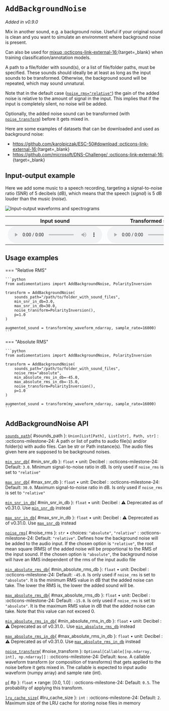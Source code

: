 # `AddBackgroundNoise`

_Added in v0.9.0_

Mix in another sound, e.g. a background noise. Useful if your original sound is clean and
you want to simulate an environment where background noise is present.

Can also be used for [mixup :octicons-link-external-16:](https://arxiv.org/pdf/1710.09412.pdf){target=_blank} when training
classification/annotation models.

A path to a file/folder with sound(s), or a list of file/folder paths, must be
specified. These sounds should ideally be at least as long as the input sounds to be
transformed. Otherwise, the background sound will be repeated, which may sound unnatural.

Note that in the default case ([`noise_rms="relative"`](#noise_rms)) the gain of the added noise is
relative to the amount of signal in the input. This implies that if the input is
completely silent, no noise will be added.

Optionally, the added noise sound can be transformed (with [`noise_transform`](#noise_transform)) before it gets mixed in.

Here are some examples of datasets that can be downloaded and used as background noise:

* [https://github.com/karolpiczak/ESC-50#download :octicons-link-external-16:](https://github.com/karolpiczak/ESC-50#download){target=_blank}
* [https://github.com/microsoft/DNS-Challenge/ :octicons-link-external-16:](https://github.com/microsoft/DNS-Challenge/){target=_blank}

## Input-output example

Here we add some music to a speech recording, targeting a signal-to-noise ratio (SNR) of
5 decibels (dB), which means that the speech (_signal_) is 5 dB louder than the music (_noise_).

![Input-output waveforms and spectrograms](AddBackgroundNoise.webp)

| Input sound                                                                               | Transformed sound                                                                               |
|-------------------------------------------------------------------------------------------|-------------------------------------------------------------------------------------------------|
| <audio controls><source src="../AddBackgroundNoise_input.flac" type="audio/flac"></audio> | <audio controls><source src="../AddBackgroundNoise_transformed.flac" type="audio/flac"></audio> | 

## Usage examples


=== "Relative RMS"

    ```python
    from audiomentations import AddBackgroundNoise, PolarityInversion
    
    transform = AddBackgroundNoise(
        sounds_path="/path/to/folder_with_sound_files",
        min_snr_in_db=3.0,
        max_snr_in_db=30.0,
        noise_transform=PolarityInversion(),
        p=1.0
    )
    
    augmented_sound = transform(my_waveform_ndarray, sample_rate=16000)
    ```

=== "Absolute RMS"

    ```python
    from audiomentations import AddBackgroundNoise, PolarityInversion
    
    transform = AddBackgroundNoise(
        sounds_path="/path/to/folder_with_sound_files",
        noise_rms="absolute",
        min_absolute_rms_in_db=-45.0,
        max_absolute_rms_in_db=-15.0,
        noise_transform=PolarityInversion(),
        p=1.0
    )
    
    augmented_sound = transform(my_waveform_ndarray, sample_rate=16000)
    ```

## AddBackgroundNoise API

[`sounds_path`](#sounds_path){ #sounds_path }: `Union[List[Path], List[str], Path, str]`
:   :octicons-milestone-24: A path or list of paths to audio file(s) and/or folder(s)
    with audio files. Can be str or Path instance(s). The audio files given here are
    supposed to be background noises.

[`min_snr_db`](#min_snr_db){ #min_snr_db }: `float` • unit: Decibel
:   :octicons-milestone-24: Default: `3.0`. Minimum signal-to-noise ratio in dB. Is only
    used if `noise_rms` is set to `"relative"`

[`max_snr_db`](#max_snr_db){ #max_snr_db }: `float` • unit: Decibel
:   :octicons-milestone-24: Default: `30.0`. Maximum signal-to-noise ratio in dB. Is
    only used if `noise_rms` is set to `"relative"`

[`min_snr_in_db`](#min_snr_in_db){ #min_snr_in_db }: `float` • unit: Decibel
:   :warning: Deprecated as of v0.31.0. Use [`min_snr_db`](#min_snr_db) instead

[`max_snr_in_db`](#max_snr_in_db){ #max_snr_in_db }: `float` • unit: Decibel
:   :warning: Deprecated as of v0.31.0. Use [`max_snr_db`](#max_snr_db) instead

[`noise_rms`](#noise_rms){ #noise_rms }: `str` • choices: `"absolute"`, `"relative"`
:   :octicons-milestone-24: Default: `"relative"`. Defines how the background noise will
    be added to the audio input. If the chosen option is `"relative"`, the root mean
    square (RMS) of the added noise will be proportional to the RMS of the input sound.
    If the chosen option is `"absolute"`, the background noise will have an RMS
    independent of the rms of the input audio file

[`min_absolute_rms_db`](#min_absolute_rms_db){ #min_absolute_rms_db }: `float` • unit: Decibel
:   :octicons-milestone-24: Default: `-45.0`. Is only used if `noise_rms` is set to
    `"absolute"`. It is the minimum RMS value in dB that the added noise can take. The
    lower the RMS is, the lower the added sound will be.

[`max_absolute_rms_db`](#max_absolute_rms_db){ #max_absolute_rms_db }: `float` • unit: Decibel
:   :octicons-milestone-24: Default: `-15.0`. Is only used if `noise_rms` is set to
    `"absolute"`. It is the maximum RMS value in dB that the added noise can take. Note
    that this value can not exceed 0.

[`min_absolute_rms_in_db`](#min_absolute_rms_in_db){ #min_absolute_rms_in_db }: `float` • unit: Decibel
:   :warning: Deprecated as of v0.31.0.. Use [`min_absolute_rms_db`](#min_absolute_rms_db) instead

[`max_absolute_rms_in_db`](#max_absolute_rms_in_db){ #max_absolute_rms_in_db }: `float` • unit: Decibel
:   :warning: Deprecated as of v0.31.0. Use [`max_absolute_rms_in_db`](#max_absolute_rms_in_db) instead

[`noise_transform`](#noise_transform){ #noise_transform }: `Optional[Callable[[np.ndarray, int], np.ndarray]]`
:   :octicons-milestone-24: Default: `None`. A callable waveform transform (or
    composition of transforms) that gets applied to the noise before it gets mixed in.
    The callable is expected to input audio waveform (numpy array) and sample rate (int).

[`p`](#p){ #p }: `float` • range: [0.0, 1.0]
:   :octicons-milestone-24: Default: `0.5`. The probability of applying this transform.

[`lru_cache_size`](#lru_cache_size){ #lru_cache_size }: `int`
:   :octicons-milestone-24: Default: `2`. Maximum size of the LRU cache for storing noise files in memory
